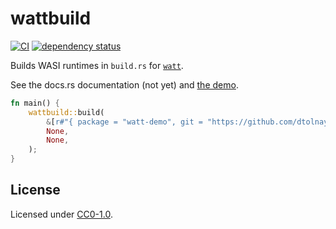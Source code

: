 # wattbuild

[![CI](https://github.com/qryxip/wattbuild/workflows/CI/badge.svg)](https://github.com/qryxip/wattbuild/actions?workflow=CI)
[![dependency status](https://deps.rs/repo/github/qryxip/wattbuild/status.svg)](https://deps.rs/repo/github/qryxip/wattbuild)

Builds WASI runtimes in `build.rs` for [`watt`](https://crates.io/crates/watt).

See the docs.rs documentation (not yet) and [the demo](https://github.com/qryxip/wattbuild/tree/master/demo).

```rust
fn main() {
    wattbuild::build(
        &[r#"{ package = "watt-demo", git = "https://github.com/dtolnay/watt" }"#],
        None,
        None,
    );
}
```

## License

Licensed under [CC0-1.0](https://creativecommons.org/publicdomain/zero/1.0/).
